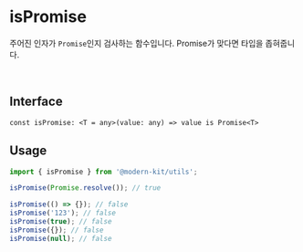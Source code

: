 # isPromise

주어진 인자가 `Promise`인지 검사하는 함수입니다. Promise가 맞다면 타입을 좁혀줍니다.

<br />

## Interface
```tsx title="typescript"
const isPromise: <T = any>(value: any) => value is Promise<T>
```

## Usage
```ts
import { isPromise } from '@modern-kit/utils';

isPromise(Promise.resolve()); // true

isPromise(() => {}); // false
isPromise('123'); // false
isPromise(true); // false
isPromise({}); // false
isPromise(null); // false
```
